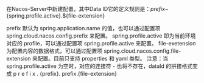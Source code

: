 在Nacos-Server中新建配置，其中Data ID它的定义规则是：${prefix}-${spring.profile.active}.${file-extension}

prefix 默认为 spring.application.name 的值，也可以通过配置项 spring.cloud.nacos.config.prefix 来配置。
spring.profile.active 即为当前环境对应的 profile，可以通过配置项 spring.profile.active 来配置。
file-exetension 为配置内容的数据格式，可以通过配置项 spring.cloud.nacos.config.file-extension 来配置。目前只支持 properties 和 yaml 类型。
注意：当 spring.profile.active 为空时，对应的连接符 - 也将不存在，dataId 的拼接格式变成 p r e f i x . {prefix}. prefix.{file-extension}